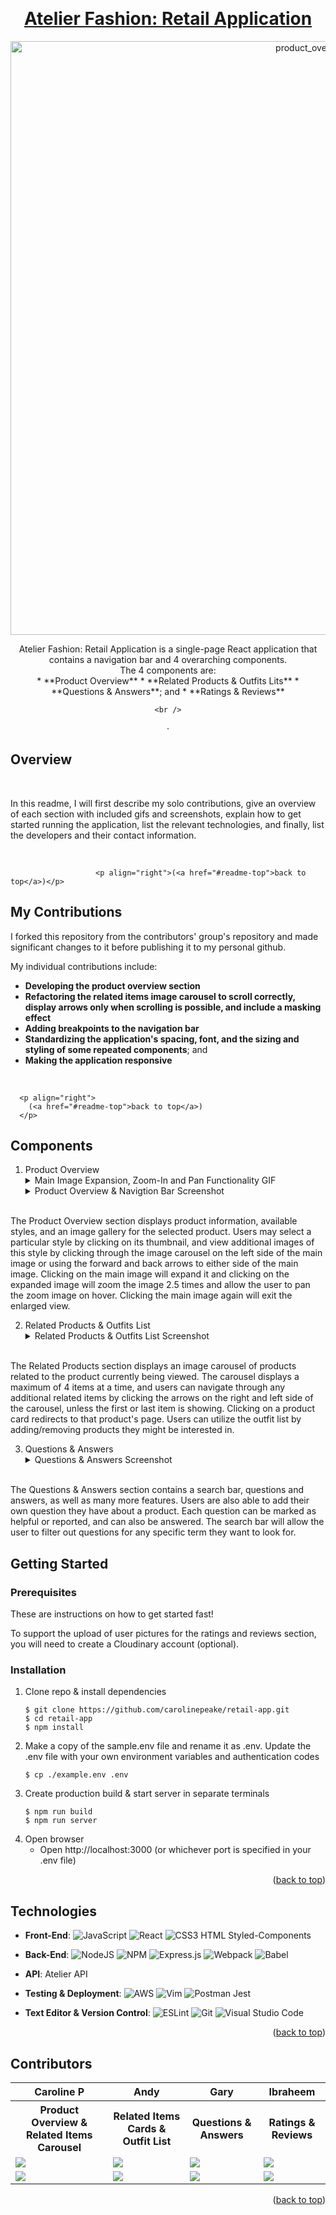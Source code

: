 <!-- Improved compatibility of back to top link: See: https://github.com/othneildrew/Best-README-Template/pull/73 -->
<a name="readme-top"></a>

<!-- PROJECT LOGO -->
<br />
<div align="center">
  <a href="https://github.com/carolinepeake/retail-app">
  <h1 align="center">Atelier Fashion: Retail Application</h1>
    <!-- ******************************************************************** -->
     <img align="center" width="950" alt="product_overview" src="https://user-images.githubusercontent.com/100883305/233085638-2442e07a-9868-4fa0-bc14-cb01ee6b42dd.png">

  </a>



  <p align="center">
   Atelier Fashion: Retail Application is a single-page React application that contains a navigation bar and 4 overarching components.
    <br/>
   The 4 components are:
    <br/>
    * **Product Overview**
    * **Related Products & Outfits Lits**
    * **Questions & Answers**; and
    * **Ratings & Reviews**

  </p>

    <br />

   ·<!-- DEMO LINK
      <a href="https://github.com/ph-castle/apples2oranges">View Demo(DEMO LINK HERE!!!!)</a>
    -->


</div>



## Overview

<!-- TOC: ADD LINKS FOR THE MAIN SECTIONS HERE -->

 <br/>

In this readme, I will first describe my solo contributions, give an overview of each section with included gifs and screenshots, explain how to get started running the application, list the relevant technologies, and finally, list the developers and their contact information.

<br/>

                       <p align="right">(<a href="#readme-top">back to top</a>)</p>

 ## My Contributions

I forked this repository from the contributors' group's repository and made significant changes to it before publishing it to my personal github.

My individual contributions include: <!-- INCLUDE SCREENSHOTS -->
<br/>
* **Developing the product overview section**
* **Refactoring the related items image carousel to scroll correctly, display arrows only when scrolling is possible, and include a masking effect**
* **Adding breakpoints to the navigation bar**
* **Standardizing the application's spacing, font, and the sizing and styling of some repeated components**; and
* **Making the application responsive**

<br/>

      <p align="right">
        (<a href="#readme-top">back to top</a>)
      </p>


## Components

1. Product Overview
    <details>
    <summary>Main Image Expansion, Zoom-In and Pan Functionality GIF</summary>
     <img width="950" align="center" alt="product_nav" src="https://user-images.githubusercontent.com/100883305/233085544-081dd73e-ced4-42be-997a-ca6defee1bcd.gif">
    </details>
    <details>
    <summary>Product Overview & Navigtion Bar Screenshot</summary>
    <img width="950" alt="Product Overview with Navigation Bar" src="https://user-images.githubusercontent.com/100883305/233090260-aa25d48e-66e7-4305-bf44-644c31c88e5e.png">
    </details>

  <br>The Product Overview section displays product information, available styles, and an image gallery for the selected product. Users may select a particular style by clicking on its thumbnail, and view additional images of this style by clicking through the image carousel on the left side of the main image or using the forward and back arrows to either side of the main image. Clicking on the main image will expand it and clicking on the expanded image will zoom the image 2.5 times and allow the user to pan the zoom image on hover. Clicking the main image again will exit the enlarged view.


<!--  ![Product Overview Screenshot](images/product_overview.png)-->

2.  Related Products & Outfits List
    <details>
    <summary> Related Products & Outfits List Screenshot</summary>
      <img width="950" align="center" alt="new_related" src="https://user-images.githubusercontent.com/100883305/233085678-8e730dc7-8c6d-46c0-a64c-9538456da3a9.png">
  </details>
   <br> The Related Products section displays an image carousel of products related to the product currently being viewed. The carousel displays a maximum of 4 items at a time, and users can navigate through any additional related items by clicking the arrows on the right and left side of the carousel, unless the first or last item is showing. Clicking on a product card redirects to that product's page. Users can utilize the outfit list by adding/removing products they might be interested in.

3.  Questions & Answers
    <details>
    <summary> Questions & Answers Screenshot</summary>
       <img width="950" align="center" alt="questions and answers" src="https://user-images.githubusercontent.com/100883305/233085608-99418387-8828-49e0-9506-a422b7b0260d.png">
    </details>
   <br> The Questions & Answers section contains a search bar, questions and answers, as well as many more features. Users are also able to add their own question they have about a product. Each question can be marked as helpful or reported, and can also be answered. The search bar will allow the user to filter out questions for any specific term they want to look for.


<!--

4.  Ratings & Reviews

  <details>
    <summary> Ratings & Reviews Screenshot </summary>

        <img width="950" align="center" alt="ratings and reviews" src="https://user-images.githubusercontent.com/100883305/233085585-5bdfec2f-ac1d-46e8-a786-4a4383b41fa5.png">
      </details>
   <br>The ratings and reviews section shows all reviews for the current product being displayed, as well as a breakdown of the ratings and product characteristics. The list of reviews can be sorted by relevance, helpfulness, or date. The user can also filter reviews by their star ratings. A user may add their own review to the list. Reviews can also be marked as helpful or reported.


  <p align="right">(<a href="#readme-top">back to top</a>)</p>

  <!-- GETTING STARTED -->
## Getting Started

### Prerequisites

These are instructions on how to get started fast!

To support the upload of user pictures for the ratings and reviews section, you will need to create a Cloudinary account (optional).

### Installation

1. Clone repo & install dependencies
   ```
   $ git clone https://github.com/carolinepeake/retail-app.git
   $ cd retail-app
   $ npm install
   ```
2. Make a copy of the sample.env file and rename it as .env. Update the .env file with your own environment variables and authentication codes
   ```
   $ cp ./example.env .env
   ```
3. Create production build & start server in separate terminals
   ```
   $ npm run build
   $ npm run server
   ```
4. Open browser
   - Open http://localhost:3000 (or whichever port is specified in your .env file)

 <p align="right">(<a href="#readme-top">back to top</a>)</p>


## Technologies
* **Front-End**:
         ![JavaScript](https://img.shields.io/badge/JavaScript-323330?style=for-the-badge&logo=javascript&logoColor=F7DF1E)
         ![React](https://img.shields.io/badge/react-%2320232a.svg?style=for-the-badge&logo=react&logoColor=%2361DAFB)
         ![CSS3](https://img.shields.io/badge/css3-%231572B6.svg?style=for-the-badge&logo=css3&logoColor=white)
          HTML
          Styled-Components
* **Back-End**:
          ![NodeJS](https://img.shields.io/badge/node.js-6DA55F?style=for-the-badge&logo=node.js&logoColor=white)
          ![NPM](https://img.shields.io/badge/NPM-%23000000.svg?style=for-the-badge&logo=npm&logoColor=white)
          ![Express.js](https://img.shields.io/badge/Express.js-000000?style=for-the-badge&logo=express&logoColor=white)
          ![Webpack](https://img.shields.io/badge/webpack-%238DD6F9.svg?style=for-the-badge&logo=webpack&logoColor=black)
          ![Babel](https://img.shields.io/badge/Babel-F9DC3e?style=for-the-badge&logo=babel&logoColor=black)
* **API**: Atelier API

* **Testing & Deployment**:
           ![AWS](https://img.shields.io/badge/AWS-%23FF9900.svg?style=for-the-badge&logo=amazon-aws&logoColor=white)
           ![Vim](https://img.shields.io/badge/VIM-%2311AB00.svg?style=for-the-badge&logo=vim&logoColor=white)
           ![Postman](https://img.shields.io/badge/Postman-FF6C37?style=for-the-badge&logo=Postman&logoColor=white)
            Jest

* **Text Editor & Version Control**:
        ![ESLint](https://img.shields.io/badge/ESLint-4B3263?style=for-the-badge&logo=eslint&logoColor=white)
        ![Git](https://img.shields.io/badge/git-%23F05033.svg?style=for-the-badge&logo=git&logoColor=white)
        ![Visual Studio Code](https://img.shields.io/badge/Visual_Studio_Code-0078D4?style=for-the-badge&logo=visual%20studio%20code&logoColor=white)


<p align="right">(<a href="#readme-top">back to top</a>)</p>

<!-- CONTACT -->
## Contributors

<table>
  <tr>
    <th>Caroline P</th>
    <th>Andy </th>
    <th>Gary</th>
    <th>Ibraheem</th>
  </tr>
  <!-- Sections -->
   <tr>
    <th>Product Overview & Related Items Carousel</th>
    <th>Related Items Cards & Outfit List</th>
    <th>Questions & Answers</th>
    <th>Ratings & Reviews</th>
   </tr>
  <tr>
    <td>
<!-- GITHUB LINKS      -->
      <a href="https://github.com/carolinepeake"> <!-- Caroline    -->
        <img src="https://img.shields.io/badge/github%20-%23121011.svg?&style=for-the-badge&logo=github&logoColor=white"/>
      </a>
    <td>
      <a href="https://github.com/andy"> <!-- Andy    -->
        <img src="https://img.shields.io/badge/github%20-%23121011.svg?&style=for-the-badge&logo=github&logoColor=white"/>
      </a>
    </td>
    <td>
      <a href="https://github.com/gary"> <!-- Gary    -->
        <img src="https://img.shields.io/badge/github%20-%23121011.svg?&style=for-the-badge&logo=github&logoColor=white"/>
      </a>
    </td>
    <td>
      <a href="https://github.com/ibr"> <!-- Ibr    -->
        <img src="https://img.shields.io/badge/github%20-%23121011.svg?&style=for-the-badge&logo=github&logoColor=white"/>
      </a>
    </td>
  <tr>
      <!-- LINKEDIN LINKS      -->
    <td>
      <a href="https://www.linkedin.com/in/carolinepeake/"> <!-- Caroline    -->
        <img src="https://img.shields.io/badge/linkedin%20-%230077B5.svg?&style=for-the-badge&logo=linkedin&logoColor=white"/>
      </a>
    </td>
    <td>
      <a href="https://www.linkedin.com/in/andy/">  <!-- Andy    -->
        <img src="https://img.shields.io/badge/linkedin%20-%230077B5.svg?&style=for-the-badge&logo=linkedin&logoColor=white"/>
      </a>
    </td>
    <td>
      <a href="https://www.linkedin.com/in/gary/">  <!-- Gary    -->
        <img src="https://img.shields.io/badge/linkedin%20-%230077B5.svg?&style=for-the-badge&logo=linkedin&logoColor=white"/>
      </a>
    </td>
     <td>
      <a href="https://www.linkedin.com/in/Ibr/"> <!-- Ibr    -->
        <img src="https://img.shields.io/badge/linkedin%20-%230077B5.svg?&style=for-the-badge&logo=linkedin&logoColor=white"/>
      </a>
    </td>
</table>

<p align="right">(<a href="#readme-top">back to top</a>)</p>



